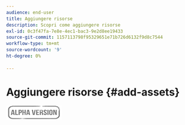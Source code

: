 ```yaml
---
audience: end-user
title: Aggiungere risorse
description: Scopri come aggiungere risorse
exl-id: 0c3f47fa-7e8e-4ec1-bac3-9e2d8ee19433
source-git-commit: 1157113798f95329651e71b726d6132f9d8c7544
workflow-type: tm+mt
source-wordcount: '9'
ht-degree: 0%

---
```


# Aggiungere risorse {#add-assets}

![](../assets/do-not-localize/badge.png)
